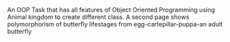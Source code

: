 An OOP Task that has all features of Object Oriented Programming using Animal kingdom to create different class.
A second page shows polymorphorism of butterfly lifestages from egg-cartepillar-puppa-an adult butterfly
